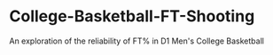 # College-Basketball-FT-Shooting
An exploration of the reliability of FT% in D1 Men's College Basketball
